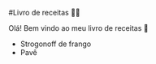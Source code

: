#Livro de receitas :man_cook:

Olá! Bem vindo ao meu livro de receitas :wave:		

- Strogonoff de frango
- Pavê



​		



 	







​	 



​	



